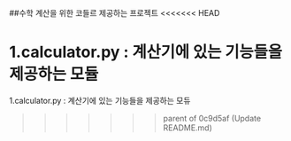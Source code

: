 ##수학 계산을 위한 코들르 제공하는 프로젝트 
<<<<<<< HEAD

1.calculator.py : 계산기에 있는 기능들을 제공하는 모듈
=======
1.calculator.py : 계산기에 있는 기능들을 제공하는 모듀
>>>>>>> parent of 0c9d5af (Update README.md)
